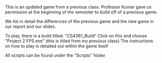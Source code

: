 This is an updated game from a previous class. Professor Kumar gave us permission at the beginning of the semester to build off of a previous game.

We list in detail the differences of the previous game and the new game in our report and our slides.

To play, there is a build titled: "CS4361_Build"
Click on this and choose "Project 2 FPS.exe" (this is titled from my previous class)
The instructions on how to play is detailed out within the game itself

All scripts can be found under the "Scripts" folder
